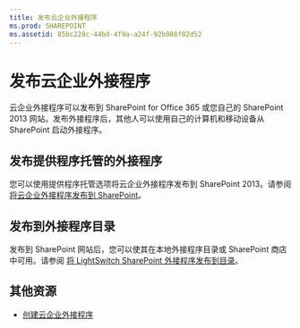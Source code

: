 ```yaml
---
title: 发布云企业外接程序
ms.prod: SHAREPOINT
ms.assetid: 85bc228c-44bd-4f9a-a24f-92b988f02d52
---
```



# 发布云企业外接程序
云企业外接程序可以发布到 SharePoint for Office 365 或您自己的 SharePoint 2013 网站。发布外接程序后，其他人可以使用自己的计算机和移动设备从 SharePoint 启动外接程序。
## 发布提供程序托管的外接程序

您可以使用提供程序托管选项将云企业外接程序发布到 SharePoint 2013。请参阅 [将云企业外接程序发布到 SharePoint](publish-a-cloud-business-add-in-to-sharepoint.md)。
  
    
    

## 发布到外接程序目录

发布到 SharePoint 网站后，您可以使其在本地外接程序目录或 SharePoint 商店中可用。请参阅 [将 LightSwitch SharePoint 外接程序发布到目录](http://blogs.msdn.com/b/lightswitch/archive/2013/04/29/publishing-lightswitch-apps-for-sharepoint-to-the-catalog.aspx)。 
  
    
    

## 其他资源
<a name="bk_addresources"> </a>


-  [创建云企业外接程序](create-cloud-business-add-ins.md)
    
  

